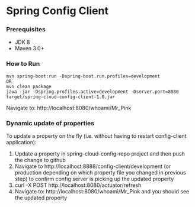 # Spring Config Client

### Prerequisites

* JDK 8
* Maven 3.0+

### How to Run

```
mvn spring-boot:run -Dspring-boot.run.profiles=development   
OR  
mvn clean package   
java -jar -Dspring.profiles.active=development -Dserver.port=8080 target/spring-cloud-config-client-1.0.jar  
```

Navigate to: http://localhost:8080/whoami/Mr_Pink

### Dynamic update of properties

To update a property on the fly (i.e. without having to restart config-client application):  
1. Update a property in spring-cloud-config-repo project and then push the change to github
2. Navigate to http://localhost:8888/config-client/development (or production depending on which property file you changed in previous step) to confirm config server is picking up the updated property
3. curl -X POST http://localhost:8080/actuator/refresh
4. Navigate to: http://localhost:8080/whoami/Mr_Pink and you should see the updated property
